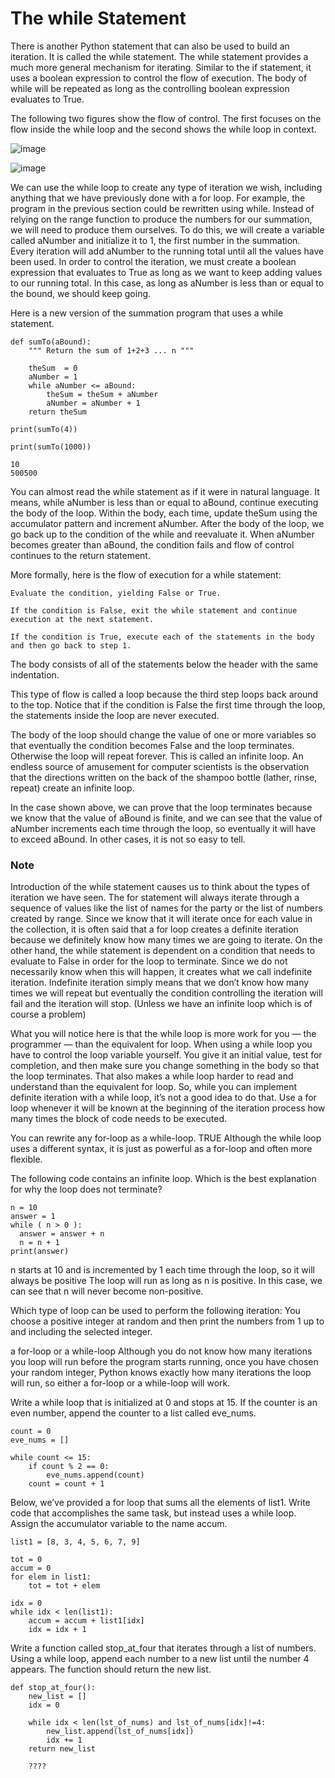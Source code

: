 # The while Statement

There is another Python statement that can also be used to build an iteration. It is called the while statement. The while statement provides a much more general mechanism for iterating. Similar to the if statement, it uses a boolean expression to control the flow of execution. The body of while will be repeated as long as the controlling boolean expression evaluates to True.

The following two figures show the flow of control. The first focuses on the flow inside the while loop and the second shows the while loop in context.

![image](https://user-images.githubusercontent.com/103328611/204641691-31eaea55-340e-486d-a046-7545984557e4.png)

![image](https://user-images.githubusercontent.com/103328611/204641724-b73e92b8-96e7-404b-8309-00b64ca5eebd.png)

We can use the while loop to create any type of iteration we wish, including anything that we have previously done with a for loop. For example, the program in the previous section could be rewritten using while. Instead of relying on the range function to produce the numbers for our summation, we will need to produce them ourselves. To do this, we will create a variable called aNumber and initialize it to 1, the first number in the summation. Every iteration will add aNumber to the running total until all the values have been used. In order to control the iteration, we must create a boolean expression that evaluates to True as long as we want to keep adding values to our running total. In this case, as long as aNumber is less than or equal to the bound, we should keep going.

Here is a new version of the summation program that uses a while statement.
```
def sumTo(aBound):
    """ Return the sum of 1+2+3 ... n """

    theSum  = 0
    aNumber = 1
    while aNumber <= aBound:
        theSum = theSum + aNumber
        aNumber = aNumber + 1
    return theSum

print(sumTo(4))

print(sumTo(1000))

10
500500
```

You can almost read the while statement as if it were in natural language. It means, while aNumber is less than or equal to aBound, continue executing the body of the loop. Within the body, each time, update theSum using the accumulator pattern and increment aNumber. After the body of the loop, we go back up to the condition of the while and reevaluate it. When aNumber becomes greater than aBound, the condition fails and flow of control continues to the return statement.

More formally, here is the flow of execution for a while statement:

    Evaluate the condition, yielding False or True.

    If the condition is False, exit the while statement and continue execution at the next statement.

    If the condition is True, execute each of the statements in the body and then go back to step 1.

The body consists of all of the statements below the header with the same indentation.

This type of flow is called a loop because the third step loops back around to the top. Notice that if the condition is False the first time through the loop, the statements inside the loop are never executed.

The body of the loop should change the value of one or more variables so that eventually the condition becomes False and the loop terminates. Otherwise the loop will repeat forever. This is called an infinite loop. An endless source of amusement for computer scientists is the observation that the directions written on the back of the shampoo bottle (lather, rinse, repeat) create an infinite loop.

In the case shown above, we can prove that the loop terminates because we know that the value of aBound is finite, and we can see that the value of aNumber increments each time through the loop, so eventually it will have to exceed aBound. In other cases, it is not so easy to tell.

### Note
Introduction of the while statement causes us to think about the types of iteration we have seen. The for statement will always iterate through a sequence of values like the list of names for the party or the list of numbers created by range. Since we know that it will iterate once for each value in the collection, it is often said that a for loop creates a definite iteration because we definitely know how many times we are going to iterate. On the other hand, the while statement is dependent on a condition that needs to evaluate to False in order for the loop to terminate. Since we do not necessarily know when this will happen, it creates what we call indefinite iteration. Indefinite iteration simply means that we don’t know how many times we will repeat but eventually the condition controlling the iteration will fail and the iteration will stop. (Unless we have an infinite loop which is of course a problem)

What you will notice here is that the while loop is more work for you — the programmer — than the equivalent for loop. When using a while loop you have to control the loop variable yourself. You give it an initial value, test for completion, and then make sure you change something in the body so that the loop terminates. That also makes a while loop harder to read and understand than the equivalent for loop. So, while you can implement definite iteration with a while loop, it’s not a good idea to do that. Use a for loop whenever it will be known at the beginning of the iteration process how many times the block of code needs to be executed.


You can rewrite any for-loop as a while-loop. TRUE
Although the while loop uses a different syntax, it is just as powerful as a for-loop and often more flexible.

The following code contains an infinite loop. Which is the best explanation for why the loop does not terminate?
```
n = 10
answer = 1
while ( n > 0 ):
  answer = answer + n
  n = n + 1
print(answer)
```
n starts at 10 and is incremented by 1 each time through the loop, so it will always be positive
The loop will run as long as n is positive. In this case, we can see that n will never become non-positive.


Which type of loop can be used to perform the following iteration: You choose a positive integer at random and then print the numbers from 1 up to and including the selected integer.

a for-loop or a while-loop
Although you do not know how many iterations you loop will run before the program starts running, once you have chosen your random integer, Python knows exactly how many iterations the loop will run, so either a for-loop or a while-loop will work.


Write a while loop that is initialized at 0 and stops at 15. If the counter is an even number, append the counter to a list called eve_nums.
```
count = 0
eve_nums = []

while count <= 15:
    if count % 2 == 0:
        eve_nums.append(count)
    count = count + 1
```

Below, we’ve provided a for loop that sums all the elements of list1. Write code that accomplishes the same task, but instead uses a while loop. Assign the accumulator variable to the name accum.
```
list1 = [8, 3, 4, 5, 6, 7, 9]

tot = 0
accum = 0
for elem in list1:
    tot = tot + elem

idx = 0
while idx < len(list1):
    accum = accum + list1[idx]
    idx = idx + 1
```

Write a function called stop_at_four that iterates through a list of numbers. Using a while loop, append each number to a new list until the number 4 appears. The function should return the new list.
```
def stop_at_four():
    new_list = []
    idx = 0
    
    while idx < len(lst_of_nums) and lst_of_nums[idx]!=4:
        new_list.append(lst_of_nums[idx])
        idx += 1
    return new_list
    
    ????
